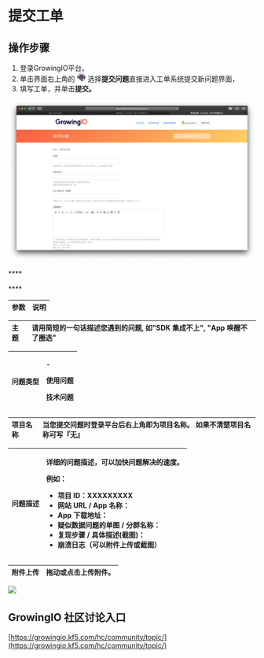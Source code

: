 # 提交工单

## 操作步骤

1. 登录GrowingIO平台。
2. 单击界面右上角的 ![](../../.gitbook/assets/image%20%2895%29.png) 选择**提交问题**直接进入工单系统提交新问题界面，
3. 填写工单，并单击**提交。**

![](../../.gitbook/assets/ying-mu-jie-tu-20200418-xia-wu-6.45.58.png)

\*\*\*\*

\*\*\*\*

| **参数** | 说明 |
| :--- | :--- |


| 主题 | 请用简短的一句话描述您遇到的问题, 如"SDK 集成不上", "App 唤醒不了圈选" |
| :--- | :--- |


<table>
  <thead>
    <tr>
      <th style="text-align:left">&#x95EE;&#x9898;&#x7C7B;&#x578B;</th>
      <th style="text-align:left">
        <p>-</p>
        <p>&#x4F7F;&#x7528;&#x95EE;&#x9898;</p>
        <p>&#x6280;&#x672F;&#x95EE;&#x9898;</p>
      </th>
    </tr>
  </thead>
  <tbody></tbody>
</table>

| 项目名称 | 当您提交问题时登录平台后右上角即为项目名称。 如果不清楚项目名称可写『无』 |
| :--- | :--- |


<table>
  <thead>
    <tr>
      <th style="text-align:left">&#x95EE;&#x9898;&#x63CF;&#x8FF0;</th>
      <th style="text-align:left">
        <p>&#x8BE6;&#x7EC6;&#x7684;&#x95EE;&#x9898;&#x63CF;&#x8FF0;&#xFF0C;&#x53EF;&#x4EE5;&#x52A0;&#x5FEB;&#x95EE;&#x9898;&#x89E3;&#x51B3;&#x7684;&#x901F;&#x5EA6;&#x3002;</p>
        <p>&#x4F8B;&#x5982;&#xFF1A;</p>
        <ul>
          <li>&#x9879;&#x76EE; ID&#xFF1A;XXXXXXXXX</li>
          <li>&#x7F51;&#x7AD9; URL / App &#x540D;&#x79F0;&#xFF1A;</li>
          <li>App &#x4E0B;&#x8F7D;&#x5730;&#x5740;&#xFF1A;</li>
          <li>&#x7591;&#x4F3C;&#x6570;&#x636E;&#x95EE;&#x9898;&#x7684;&#x5355;&#x56FE;
            / &#x5206;&#x7FA4;&#x540D;&#x79F0;&#xFF1A;</li>
          <li>&#x590D;&#x73B0;&#x6B65;&#x9AA4; / &#x5177;&#x4F53;&#x63CF;&#x8FF0;(&#x622A;&#x56FE;)&#xFF1A;</li>
          <li>&#x5D29;&#x6E83;&#x65E5;&#x5FD7;&#xFF08;&#x53EF;&#x4EE5;&#x9644;&#x4EF6;&#x4E0A;&#x4F20;&#x6216;&#x622A;&#x56FE;&#xFF09;</li>
        </ul>
      </th>
    </tr>
  </thead>
  <tbody></tbody>
</table>

| 附件上传 | 拖动或点击上传附件。 |
| :--- | :--- |


![](https://docs.growingio.com/.gitbook/assets/-LGNxeGABUADKiTWTaEM-LmsBDO4OyOVHF-1m4UY-LmsC6kA7hgkiEiAhGZM3.png)



## GrowingIO 社区讨论入口

[https://growingio.kf5.com/hc/community/topic/](https://growingio.kf5.com/hc/community/topic/)

